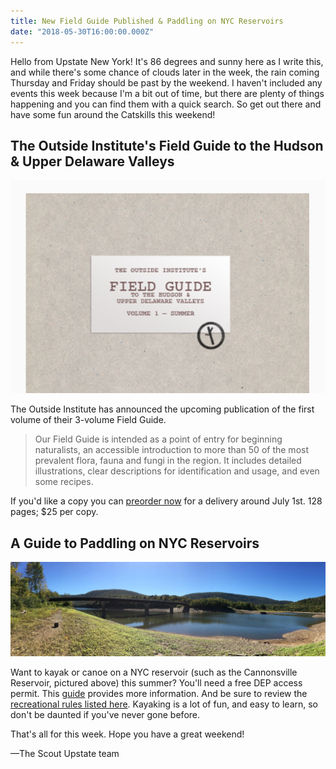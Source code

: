 ```yaml
---
title: New Field Guide Published & Paddling on NYC Reservoirs
date: "2018-05-30T16:00:00.000Z"
---
```


Hello from Upstate New York! It's 86 degrees and sunny here as I write this, and while there's some chance of clouds later in the week, the rain coming Thursday and Friday should be past by the weekend. I haven't included any events this week because I'm a bit out of time, but there are plenty of things happening and you can find them with a quick search. So get out there and have some fun around the Catskills this weekend!

## The Outside Institute's Field Guide to the Hudson & Upper Delaware Valleys

![](fieldguidesnipping.png)

The Outside Institute has announced the upcoming publication of the first volume of their 3-volume Field Guide.


> Our Field Guide is intended as a point of entry for beginning naturalists, an accessible introduction to more than 50 of the most prevalent flora, fauna and fungi in the region. It includes detailed illustrations, clear descriptions for identification and usage, and even some recipes.


If you'd like a copy you can [preorder now](https://theoutsideinstitute.org/shop/the-outside-institutes-field-guide-to-the-hudson-upper-delaware-valleys) for a delivery around July 1st. 128 pages; $25 per copy.

## A Guide to Paddling on NYC Reservoirs

![](cannonsville_reservoir.jpg)

Want to kayak or canoe on a NYC reservoir (such as the Cannonsville Reservoir, pictured above) this summer? You'll need a free DEP access permit. This [guide](https://medium.com/nycwater/a-guide-to-paddling-on-nyc-reservoirs-b9528fc2d387) provides more information. And be sure to review the [recreational rules listed here](http://www.nyc.gov/html/dep/pdf/recrules/recrules.pdf). Kayaking is a lot of fun, and easy to learn, so don't be daunted if you've never gone before.


That's all for this week. Hope you have a great weekend!

—The Scout Upstate team
